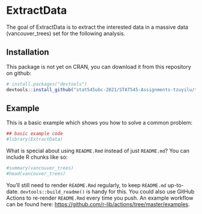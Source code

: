 
<!-- README.md is generated from README.Rmd. Please edit that file -->

# ExtractData

<!-- badges: start -->

<!-- badges: end -->

The goal of ExtractData is to extract the interested data in a massive
data (vancouver\_trees) set for the following analysis.

## Installation

This package is not yet on CRAN, you can download it from this
repository on github:

``` r
# install.packages("devtools")
devtools::install_github("stat545ubc-2021/STAT545-Assignments-tzuyilu/tree/main/Assignment_B-2/ExtractData")
```

## Example

This is a basic example which shows you how to solve a common problem:

``` r
## basic example code
#library(ExtractData)
```

What is special about using `README.Rmd` instead of just `README.md`?
You can include R chunks like so:

``` r
#summary(vancouver_trees)
#head(vancouver_trees)
```

You’ll still need to render `README.Rmd` regularly, to keep `README.md`
up-to-date. `devtools::build_readme()` is handy for this. You could also
use GitHub Actions to re-render `README.Rmd` every time you push. An
example workflow can be found here:
<https://github.com/r-lib/actions/tree/master/examples>.
